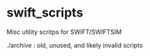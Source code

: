 # swift_scripts

Misc utility scritps for SWIFT/SWIFTSIM

./archive : old, unused, and likely invalid scripts
